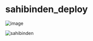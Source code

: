 # sahibinden_deploy

![image](https://user-images.githubusercontent.com/56682895/137642428-ed16ad36-e9b2-46c0-b706-ddfa27f85941.png)


![sahibinden](https://user-images.githubusercontent.com/56682895/140706140-0be81cde-d04d-43a9-9364-7fd723164bc0.gif)
